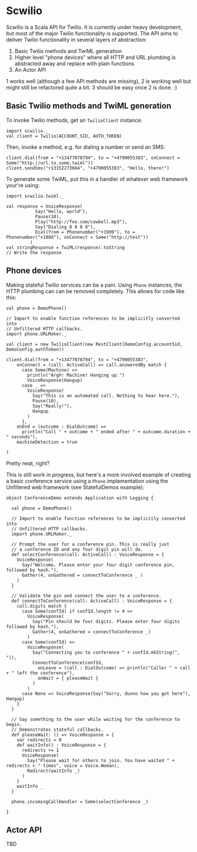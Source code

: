 # Scwilio

Scwilio is a Scala API for Twilio. It is currently under heavy development, but most of the major Twilio functionality
is supported. The API aims to deliver Twilio functionality in several layers of abstraction:

1. Basic Twilio methods and TwiML generation
2. Higher level "phone devices" where all HTTP and URL plumbing is abstracted away and replace with plain functions
3. An Actor API

1 works well (although a few API methods are missing), 2 is working well but might still be refactored quite a bit.
3 should be easy once 2 is done. :)

## Basic Twilio methods and TwiML generation

To invoke Twilio methods, get an `TwilioClient` instance:

    import scwilio._
    val client = Twilio(ACCOUNT_SID, AUTH_TOKEN)

Then, invoke a method, e.g. for dialing a number or send an SMS:

    client.dial(from = "+13477078794", to = "+4790055383", onConnect = Some("http://url.to.some.twiml"))
    client.sendSms("+13152273664", "+4790055383", "Hello, there!")

To generate some TwiML, put this in a handler of whatever web framework your're using:

    import scwilio.twiml._

    val response = VoiceResponse(
               Say("Hello, world"),
               Pause(10),
               Play("http://foo.com/cowbell.mp3"),
               Say("Dialing 8 8 8 8"),
               Dial(from = Phonenumber("+1999"), to = Phonenumber("+1888"), onConnect = Some("http://test"))
             )
    val stringResponse = TwiML(response).toString
    // Write the response

## Phone devices

Making stateful Twilio services can be a pain. Using `Phone` instances, the HTTP plumbing can
can be removed completely. This allows for code like this:

    val phone = DemoPhone()

    // Import to enable function references to be implicitly converted into
    // Unfiltered HTTP callbacks.
    import phone.URLMaker._

    val client = new TwilioClient(new RestClient(DemoConfig.accountSid, DemoConfig.authToken))

    client.dial(from = "+13477078794", to = "+4790055383",
        onConnect = (call: ActiveCall) => call.answeredBy match {
          case Some(Machine) =>
            println("Argh! Machine! Hanging up.")
            VoiceResponse(Hangup)
          case _ =>
            VoiceResponse(
              Say("This is an automated call. Nothing to hear here."),
              Pause(10),
              Say("Really!"),
              Hangup
            )
          },
        onEnd = (outcome : DialOutcome) =>
          println("Call " + outcome + " ended after " + outcome.duration + " seconds"),
        machineDetection = true

    )

Pretty neat, right?

This is still work in progress, but here's a more involved example of creating a basic conference
service using a `Phone` implementation using the Unfiltered web framework (see StatefulDemos example):

    object ConferenceDemo extends Application with Logging {

      val phone = DemoPhone()

      // Import to enable function references to be implicitly converted into
      // Unfiltered HTTP callbacks.
      import phone.URLMaker._

      // Prompt the user for a conference pin. This is really just
      // a conference ID and any four digit pin will do.
      def selectConference(call: ActiveCall) : VoiceResponse = {
        VoiceResponse(
          Say("Welcome. Please enter your four digit conference pin, followed by hash."),
          Gather(4, onGathered = connectToConference _ )
        )
      }

      // Validate the pin and connect the user to a conference.
      def connectToConference(call: ActiveCall) : VoiceResponse = {
        call.digits match {
          case Some(confId) if confId.length != 4 =>
            VoiceResponse(
              Say("Pin should be four digits. Please enter four digits followed by hash."),
              Gather(4, onGathered = connectToConference _)
            )
          case Some(confId) =>
            VoiceResponse(
              Say("Connecting you to conference " + confId.mkString(", ")),
              ConnectToConference(confId,
                onLeave = (call : DialOutcome) => println("Caller " + call + " left the conference"),
                onWait = { pleaseWait }
              )
            )
          case None => VoiceResponse(Say("Sorry, dunno how you got here"), Hangup)
        }
      }

      // Say something to the user while waiting for the conference to begin.
      // Demonstrates stateful callbacks.
      def pleaseWait: () => VoiceResponse = {
        var redirects = 0
        def waitInfo() : VoiceResponse = {
          redirects += 1
          VoiceResponse(
            Say("Please wait for others to join. You have waited " + redirects + " times", voice = Voice.Woman),
            Redirect(waitInfo _)
          )
        }
        waitInfo _
      }

      phone.incomingCallHandler = Some(selectConference _)

    }

## Actor API
TBD